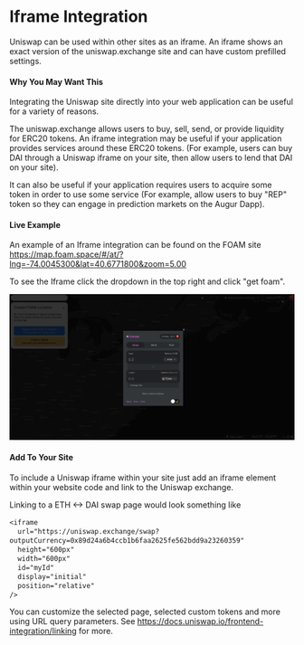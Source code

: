 # Iframe Integration

Uniswap can be used within other sites as an iframe. An iframe shows an exact version of the uniswap.exchange site and can have custom prefilled settings. 

#### Why You May Want This

Integrating the Uniswap site directly into your web application can be useful for a variety of reasons. 

The uniswap.exchange allows users to buy, sell, send, or provide liquidity for ERC20 tokens. An iframe integration may be useful if your application provides services around these ERC20 tokens. (For example, users can buy DAI through a Uniswap iframe on your site, then allow users to lend that DAI on your site). 

It can also be useful if your application requires users to acquire some token in order to use some service (For example, allow users to buy "REP" token so they can engage in prediction markets on the Augur Dapp). 

#### Live Example

An example of an Iframe integration can be found on the FOAM site https://map.foam.space/#/at/?lng=-74.0045300&lat=40.6771800&zoom=5.00

To see the Iframe click the dropdown in the top right and click "get foam". 

![Foam Iframe Example](../.gitbook/assets/foamiframe.png)

#### Add To Your Site

To include a Uniswap iframe within your site just add an iframe element within your website code and link to the Uniswap exchange. 

Linking to a ETH <-> DAI swap page would look something like

```            
<iframe
  url="https://uniswap.exchange/swap?outputCurrency=0x89d24a6b4ccb1b6faa2625fe562bdd9a23260359"
  height="600px"
  width="600px"
  id="myId"
  display="initial"
  position="relative"
/>
```

You can customize the selected page, selected custom tokens and more using URL query parameters. See https://docs.uniswap.io/frontend-integration/linking for more. 
